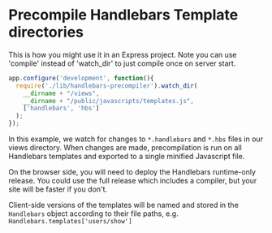 # Precompile Handlebars Template directories

This is how you might use it in an Express project.
Note you can use 'compile' instead of 'watch_dir' to just compile once on server start.

```javascript
app.configure('development', function(){
  require('./lib/handlebars-precompiler').watch_dir(
    __dirname + "/views",
    __dirname + "/public/javascripts/templates.js",
    ['handlebars', 'hbs']
  );
});
```

In this example, we watch for changes to ```*.handlebars``` and ```*.hbs``` files in our views directory.
When changes are made, precompilation is run on all Handlebars templates and exported to a single minified
Javascript file.

On the browser side, you will need to deploy the Handlebars runtime-only release.
You could use the full release which includes a compiler, but your site will be faster if you don't.

Client-side versions of the templates will be named and stored in the ```Handlebars``` object according to their file paths,
e.g. ```Handlebars.templates['users/show']```